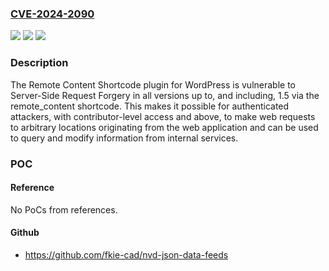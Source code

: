 ### [CVE-2024-2090](https://cve.mitre.org/cgi-bin/cvename.cgi?name=CVE-2024-2090)
![](https://img.shields.io/static/v1?label=Product&message=Remote%20Content%20Shortcode&color=blue)
![](https://img.shields.io/static/v1?label=Version&message=*%3C%3D%201.5%20&color=brighgreen)
![](https://img.shields.io/static/v1?label=Vulnerability&message=CWE-918%20Server-Side%20Request%20Forgery%20(SSRF)&color=brighgreen)

### Description

The Remote Content Shortcode plugin for WordPress is vulnerable to Server-Side Request Forgery in all versions up to, and including, 1.5 via the remote_content shortcode. This makes it possible for authenticated attackers, with contributor-level access and above, to make web requests to arbitrary locations originating from the web application and can be used to query and modify information from internal services.

### POC

#### Reference
No PoCs from references.

#### Github
- https://github.com/fkie-cad/nvd-json-data-feeds

